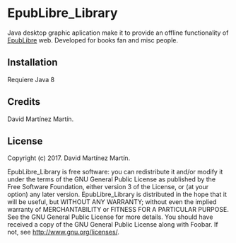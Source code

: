 # EpubLibre_Library
Java desktop graphic aplication make it to provide an offline functionality of [EpubLibre](http://epublibre.org) web. Developed for books fan and misc people.

## Installation
Requiere Java 8

## Credits
David Martínez Martín.

## License
Copyright (c) 2017. David Martínez Martín.

EpubLibre_Library is free software: you can redistribute it and/or modify
it under the terms of the GNU General Public License as published by
the Free Software Foundation, either version 3 of the License, or
(at your option) any later version.
EpubLibre_Library is distributed in the hope that it will be useful,
but WITHOUT ANY WARRANTY; without even the implied warranty of
MERCHANTABILITY or FITNESS FOR A PARTICULAR PURPOSE.  See the
GNU General Public License for more details.
You should have received a copy of the GNU General Public License
along with Foobar.  If not, see <http://www.gnu.org/licenses/>.
